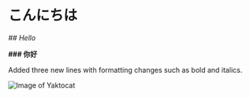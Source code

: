 # こんにちは
_## Hello_

**### 你好**

Added three new lines with formatting changes such as bold and italics.

![Image of Yaktocat](https://octodex.github.com/images/yaktocat.png)
